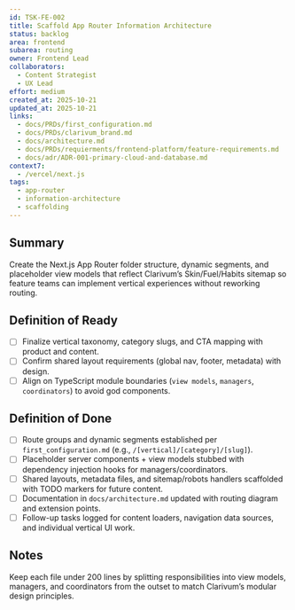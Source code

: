 ```yaml
---
id: TSK-FE-002
title: Scaffold App Router Information Architecture
status: backlog
area: frontend
subarea: routing
owner: Frontend Lead
collaborators:
  - Content Strategist
  - UX Lead
effort: medium
created_at: 2025-10-21
updated_at: 2025-10-21
links:
  - docs/PRDs/first_configuration.md
  - docs/PRDs/clarivum_brand.md
  - docs/architecture.md
  - docs/PRDs/requierments/frontend-platform/feature-requirements.md
  - docs/adr/ADR-001-primary-cloud-and-database.md
context7:
  - /vercel/next.js
tags:
  - app-router
  - information-architecture
  - scaffolding
---
```


## Summary
Create the Next.js App Router folder structure, dynamic segments, and placeholder view models that reflect Clarivum’s Skin/Fuel/Habits sitemap so feature teams can implement vertical experiences without reworking routing.

## Definition of Ready
- [ ] Finalize vertical taxonomy, category slugs, and CTA mapping with product and content.
- [ ] Confirm shared layout requirements (global nav, footer, metadata) with design.
- [ ] Align on TypeScript module boundaries (`view models`, `managers`, `coordinators`) to avoid god components.

## Definition of Done
- [ ] Route groups and dynamic segments established per `first_configuration.md` (e.g., `/[vertical]/[category]/[slug]`).
- [ ] Placeholder server components + view models stubbed with dependency injection hooks for managers/coordinators.
- [ ] Shared layouts, metadata files, and sitemap/robots handlers scaffolded with TODO markers for future content.
- [ ] Documentation in `docs/architecture.md` updated with routing diagram and extension points.
- [ ] Follow-up tasks logged for content loaders, navigation data sources, and individual vertical UI work.

## Notes
Keep each file under 200 lines by splitting responsibilities into view models, managers, and coordinators from the outset to match Clarivum’s modular design principles.
